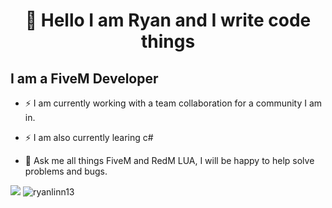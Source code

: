 <h1 align="center">👋 Hello I am Ryan and I write code things
 
## I am a FiveM Developer 
- ⚡ I am currently working with a team collaboration for a community I am in.
- ⚡ I am also currently learing c#

- 💬 Ask me all things FiveM and RedM LUA, I will be happy to help solve problems and bugs.
<img src="https://github-readme-stats.anuraghazra1.vercel.app/api/top-langs/?username=osmiumop&layout=compact&langs_count=10&hide=html,css&bg_color=30,000000,434343&title_color=fe428e&text_color=f1f1eb">
<img src="https://github-readme-stats.vercel.app/api?username=ryanlinn13&show_icons=true&theme=gotham" alt="ryanlinn13" />
